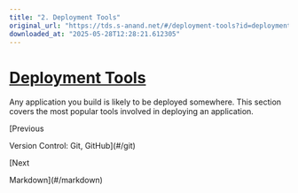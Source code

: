 ```yaml
---
title: "2. Deployment Tools"
original_url: "https://tds.s-anand.net/#/deployment-tools?id=deployment-tools"
downloaded_at: "2025-05-28T12:28:21.612305"
---
```


[Deployment Tools](#/deployment-tools?id=deployment-tools)
==========================================================

Any application you build is likely to be deployed somewhere. This section covers the most popular tools involved in deploying an application.

[Previous

Version Control: Git, GitHub](#/git)

[Next

Markdown](#/markdown)